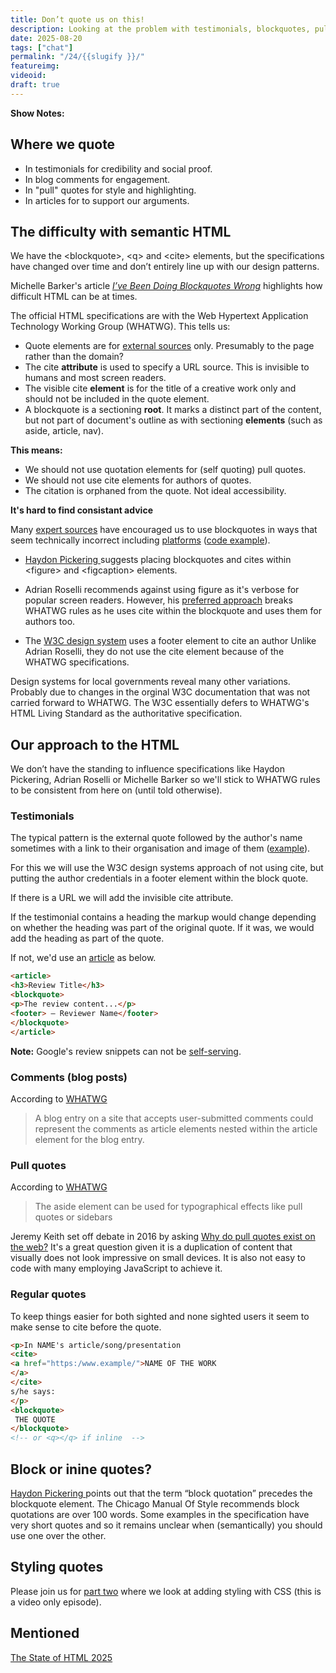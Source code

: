```yaml
---
title: Don’t quote us on this! 
description: Looking at the problem with testimonials, blockquotes, pull quotes and the cite element.
date: 2025-08-20
tags: ["chat"]
permalink: "/24/{{slugify }}/"
featureimg: 
videoid:
draft: true
---
```


**Show Notes:**

## Where we quote

- In testimonials for credibility and social proof.
- In blog comments for engagement.
- In "pull" quotes for style and highlighting.
- In articles for to support our arguments.

## The difficulty with semantic HTML

We have the  &lt;blockquote&gt;, &lt;q&gt; and &lt;cite&gt; elements, but the specifications have changed over time and don’t entirely line up with our design patterns.


Michelle Barker's article <cite><a href="https://css-irl.info/ive-been-doing-blockquotes-wrong/">I’ve Been Doing Blockquotes Wrong</a></cite> highlights how difficult HTML can be at times. 

The official HTML specifications are with the Web Hypertext Application Technology Working Group (WHATWG). This tells us:

- Quote elements are for <a href="https://html.spec.whatwg.org/multipage/grouping-content.html#the-blockquote-element">external sources</a> only. Presumably to the page rather than the domain?
- The cite **attribute** is used to specify a URL source. This is invisible to humans and most screen readers.
- The visible cite **element** is for the title of a creative work only and should not be included in the quote element.
- A blockquote is a sectioning **root**. It marks a distinct part of the content, but not part of document's outline as with sectioning **elements** (such as aside, article, nav).

**This means:**
- We should not use quotation elements for (self quoting) pull quotes.
- We should not use cite elements for authors of quotes.
- The citation is orphaned from the quote. Not ideal accessibility.

**It's hard to find consistant advice**

Many [expert sources](https://html5doctor.com/cite-and-blockquote-reloaded/) have encouraged us to use blockquotes in ways that seem technically incorrect including [platforms](https://wordpress.com/support/wordpress-editor/blocks/quote-block/#insert-your-quote) ([code example](https://theadminbar.com/accessibility-weekly/coding-blockquotes/)).

-  [Haydon Pickering ](https://heydonworks.com/article/the-blockquote-element/) suggests placing blockquotes and cites within &lt;figure&gt; and  &lt;figcaption&gt; elements.
- Adrian Roselli recommends against using figure as it's verbose for popular screen readers. However, his [preferred approach](https://adrianroselli.com/2023/07/blockquotes-in-screen-readers.html#Example07) breaks WHATWG rules as he uses cite within the blockquote and uses them for authors too.

 - The [W3C design system](https://design-system.w3.org/components/quote.html) uses a footer element to cite an author Unlike Adrian Roselli, they do not use the cite element because of the WHATWG specifications.

Design systems for local governments reveal many other variations. Probably due to changes in the orginal W3C documentation that was not carried forward to WHATWG. The W3C essentially defers to WHATWG's HTML Living Standard as the authoritative specification.

 ## Our approach to the HTML

We don’t have the standing to influence specifications like Haydon Pickering, Adrian Roselli or Michelle Barker so we'll stick to  WHATWG rules to be consistent from here on (until told otherwise).

###  Testimonials 

The typical pattern is the external quote followed by the author's name sometimes with a link to their organisation and image of them ([example](https://band.here24.co/)).

For this we will use the W3C design systems approach of not using cite, but putting the author credentials in a footer element within the block quote.

If there is a URL we will add the invisible cite attribute.

 If the testimonial contains a heading the markup would change depending on whether the heading was part of the original quote. If it was, we would add the heading as part of the quote. 

 If not, we'd use an [article](https://html.spec.whatwg.org/multipage/sections.html#the-article-element) as below.

```html
<article>
<h3>Review Title</h3>
<blockquote>
<p>The review content...</p>
<footer> — Reviewer Name</footer>
</blockquote>
</article> 
 ```
<div class="side-note">

<p> <strong>Note:</strong> Google's review snippets can not be <a href="https://developers.google.com/search/docs/appearance/structured-data/review-snippet#self-serving">self-serving</a>.
</p>

</div>

 ###  Comments (blog posts)

 According to [WHATWG](https://html.spec.whatwg.org/multipage/sections.html#the-article-element)

 <blockquote>
 A blog entry on a site that accepts user-submitted comments could represent the comments as article elements nested within the article element for the blog entry.
 </blockquote>


  ###  Pull quotes

   According to [WHATWG](https://html.spec.whatwg.org/multipage/sections.html#the-aside-element)

   <blockquote>
   The aside element can be used for typographical effects like pull quotes or sidebars
   </blockquote>

   Jeremy Keith set off debate in 2016 by asking [Why do pull quotes exist on the web?](https://adactio.com/journal/11102) It's a great question given it is a duplication of content that visually does not look impressive on small devices. It is also not easy to code with many employing JavaScript to achieve it.

  ###  Regular quotes

  To keep things easier for both sighted and none sighted users it seem to make sense to cite before the quote.

  ```html
  <p>In NAME's article/song/presentation
  <cite>
  <a href="https:/www.example/">NAME OF THE WORK
  </a>
  </cite> 
  s/he says:
  </p>
  <blockquote>
   THE QUOTE
  </blockquote>
  <!-- or <q></q> if inline  -->
  ```
 
## Block or inine quotes?

[Haydon Pickering ](https://heydonworks.com/article/the-blockquote-element/) points out that the term “block quotation” precedes the blockquote element. The Chicago Manual Of Style recommends block quotations are over 100 words. Some examples in the specification have very short quotes and so it remains unclear when (semantically) you should use one over the other.


## Styling quotes

Please join us for [part two](/learn/15/) where we look at adding styling with CSS (this is a video only episode). 


## Mentioned

[The State of HTML 2025](https://survey.devographics.com/en-US/survey/state-of-html/2025)
